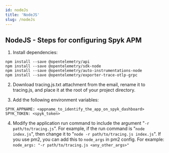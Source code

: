```yaml
---
id: nodeJs
title: 'NodeJS'
slug: /nodeJs
---
```


## NodeJS - Steps for configuring Spyk APM

1. Install dependencies:

```
npm install --save @opentelemetry/api
npm install --save @opentelemetry/sdk-node
npm install --save @opentelemetry/auto-instrumentations-node
npm install --save @opentelemetry/exporter-trace-otlp-grpc
```

2. Download tracing.js.txt attachment from the email, rename it to tracing.js, and place it at
the root of your project directory.

3. Add the following environment variables:

```
SPYK_APPNAME: <appname_to_identify_the_app_on_spyk_dashboard>
SPYK_TOKEN: <spyk_token>
```

4. Modify the application run command to include the argument "```-r
path/to/tracing.js```". For example, if the run command is "```node index.js```", then
change it to "```node -r path/to/tracing.js index.js```". If you use pm2, you can add
this to ```node_args``` in pm2 config. For example:
```node_args: "-r path/to/tracing.js <any_other_args>"```
